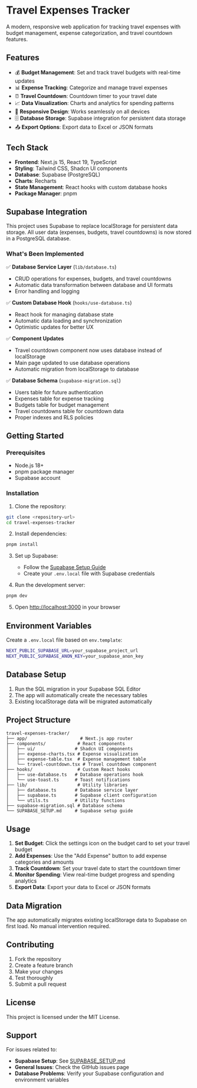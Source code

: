 # Travel Expenses Tracker

A modern, responsive web application for tracking travel expenses with budget management, expense categorization, and travel countdown features.

## Features

- 💰 **Budget Management**: Set and track travel budgets with real-time updates
- 📊 **Expense Tracking**: Categorize and manage travel expenses
- ⏰ **Travel Countdown**: Countdown timer to your travel date
- 📈 **Data Visualization**: Charts and analytics for spending patterns
- 📱 **Responsive Design**: Works seamlessly on all devices
- 🗄️ **Database Storage**: Supabase integration for persistent data storage
- 📤 **Export Options**: Export data to Excel or JSON formats

## Tech Stack

- **Frontend**: Next.js 15, React 19, TypeScript
- **Styling**: Tailwind CSS, Shadcn UI components
- **Database**: Supabase (PostgreSQL)
- **Charts**: Recharts
- **State Management**: React hooks with custom database hooks
- **Package Manager**: pnpm

## Supabase Integration

This project uses Supabase to replace localStorage for persistent data storage. All user data (expenses, budgets, travel countdowns) is now stored in a PostgreSQL database.

### What's Been Implemented

✅ **Database Service Layer** (`lib/database.ts`)
- CRUD operations for expenses, budgets, and travel countdowns
- Automatic data transformation between database and UI formats
- Error handling and logging

✅ **Custom Database Hook** (`hooks/use-database.ts`)
- React hook for managing database state
- Automatic data loading and synchronization
- Optimistic updates for better UX

✅ **Component Updates**
- Travel countdown component now uses database instead of localStorage
- Main page updated to use database operations
- Automatic migration from localStorage to database

✅ **Database Schema** (`supabase-migration.sql`)
- Users table for future authentication
- Expenses table for expense tracking
- Budgets table for budget management
- Travel countdowns table for countdown data
- Proper indexes and RLS policies

## Getting Started

### Prerequisites

- Node.js 18+ 
- pnpm package manager
- Supabase account

### Installation

1. Clone the repository:
```bash
git clone <repository-url>
cd travel-expenses-tracker
```

2. Install dependencies:
```bash
pnpm install
```

3. Set up Supabase:
   - Follow the [Supabase Setup Guide](./SUPABASE_SETUP.md)
   - Create your `.env.local` file with Supabase credentials

4. Run the development server:
```bash
pnpm dev
```

5. Open [http://localhost:3000](http://localhost:3000) in your browser

## Environment Variables

Create a `.env.local` file based on `env.template`:

```bash
NEXT_PUBLIC_SUPABASE_URL=your_supabase_project_url
NEXT_PUBLIC_SUPABASE_ANON_KEY=your_supabase_anon_key
```

## Database Setup

1. Run the SQL migration in your Supabase SQL Editor
2. The app will automatically create the necessary tables
3. Existing localStorage data will be migrated automatically

## Project Structure

```
travel-expenses-tracker/
├── app/                    # Next.js app router
├── components/            # React components
│   ├── ui/               # Shadcn UI components
│   ├── expense-charts.tsx # Expense visualization
│   ├── expense-table.tsx  # Expense management table
│   └── travel-countdown.tsx # Travel countdown component
├── hooks/                 # Custom React hooks
│   ├── use-database.ts   # Database operations hook
│   └── use-toast.ts      # Toast notifications
├── lib/                   # Utility libraries
│   ├── database.ts       # Database service layer
│   ├── supabase.ts       # Supabase client configuration
│   └── utils.ts          # Utility functions
├── supabase-migration.sql # Database schema
└── SUPABASE_SETUP.md     # Supabase setup guide
```

## Usage

1. **Set Budget**: Click the settings icon on the budget card to set your travel budget
2. **Add Expenses**: Use the "Add Expense" button to add expense categories and amounts
3. **Track Countdown**: Set your travel date to start the countdown timer
4. **Monitor Spending**: View real-time budget progress and spending analytics
5. **Export Data**: Export your data to Excel or JSON formats

## Data Migration

The app automatically migrates existing localStorage data to Supabase on first load. No manual intervention required.

## Contributing

1. Fork the repository
2. Create a feature branch
3. Make your changes
4. Test thoroughly
5. Submit a pull request

## License

This project is licensed under the MIT License.

## Support

For issues related to:
- **Supabase Setup**: See [SUPABASE_SETUP.md](./SUPABASE_SETUP.md)
- **General Issues**: Check the GitHub issues page
- **Database Problems**: Verify your Supabase configuration and environment variables